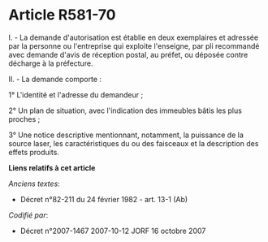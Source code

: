 # Article R581-70

I. - La demande d'autorisation est établie en deux exemplaires et adressée par la personne ou l'entreprise qui exploite
l'enseigne, par pli recommandé avec demande d'avis de réception postal, au préfet, ou déposée contre décharge à la
préfecture.

II. - La demande comporte :

1° L'identité et l'adresse du demandeur ;

2° Un plan de situation, avec l'indication des immeubles bâtis les plus proches ;

3° Une notice descriptive mentionnant, notamment, la puissance de la source laser, les caractéristiques du ou des faisceaux
et la description des effets produits.

**Liens relatifs à cet article**

_Anciens textes_:

  - Décret n°82-211 du 24 février 1982 - art. 13-1 (Ab)

_Codifié par_:

  - Décret n°2007-1467 2007-10-12 JORF 16 octobre 2007
